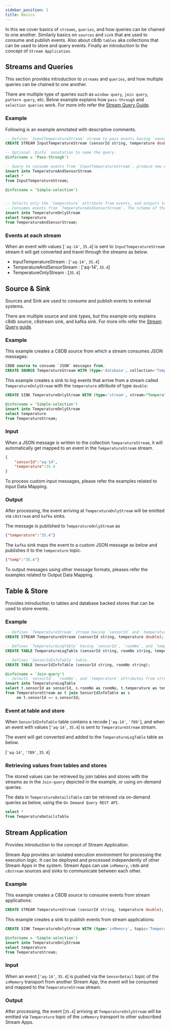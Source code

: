 ```yaml
---
sidebar_position: 2
title: Basics
---
```


In this we cover basics of `streams`, `queries`, and how queries can be chained to one another. Similarly basics on `sources` and `sink` that are used to consume and publish events. Also about c8db `tables` aka collections that can be used to store and query events. Finally an introduction to the concept of `Stream Application`.

## Streams and Queries

This section provides introduction to `streams` and `queries`, and how multiple queries can be chained to one another.

There are multiple type of queries such as `window query`, `join query`, `pattern query`, etc. Below example explains how `pass-through` and `selection queries` work. For more info refer the [Stream Query Guide](../query-guide/index.md).

### Example

Following is an example annotated with descriptive comments.

```sql
-- Defines `InputTemperatureStream` stream to pass events having `sensorId` and `temperature` attributes of types `string` and `double`.
CREATE STREAM InputTemperatureStream (sensorId string, temperature double);

-- Optional `@info` annotation to name the query.
@info(name = 'Pass-through')

-- Query to consume events from `InputTemperatureStream`, produce new events by selecting all the attributes from the incoming events, and outputs them to `TemperatureStream`.
insert into TemperatureAndSensorStream
select *
from InputTemperatureStream;

@info(name = 'Simple-selection')


-- Selects only the `temperature` attribute from events, and outputs to `TemperatureOnlyStream`.
-- Consumes events from `TemperatureAndSensorStream`. The schema of the stream is inferred from the previous query, hence no need to be defined.
insert into TemperatureOnlyStream
select temperature
from TemperatureAndSensorStream;
```

### Events at each stream

When an event with values [`'aq-14'`, `35.4`] is sent to `InputTemperatureStream` stream it will get converted and travel through the streams as below.

* InputTemperatureStream : [`'aq-14'`, `35.4`]
* TemperatureAndSensorStream : ['aq-14', `35.4`]
* TemperatureOnlyStream : [`35.4`]

## Source & Sink

Sources and Sink are used to consume and publish events to external systems.

There are multiple source and sink types, but this example only explains c8db source, c8stream sink, and kafka sink. For more info refer the [Stream Query guide](../query-guide/index.md).

### Example

This example creates a C8DB source from which a stream consumes JSON messages:

```sql
C8DB source to consume `JSON` messages from.
CREATE SOURCE TemperatureStream WITH (type='database', collection='TemparatureStream', collection.type="doc", replication.type="global", map.type='json') (sensorId string, temperature double);
```

This example creates a sink to log events that arrive from a stream called `TemperatureOnlyStream` with the `temperature` attribute of type `double`:

```sql
CREATE SINK TemperatureOnlyStream WITH (type='stream', stream="TemperatureOnlyStream", replication.type="local", map.type='json') (temperature double);

@info(name = 'Simple-selection')
insert into TemperatureOnlyStream
select temperature
from TemperatureStream;
```

### Input

When a JSON message is written to the collection `TemparatureStream`, it will automatically get mapped to an event in the `TemperatureStream` stream.

```json
{
    "sensorId":"aq-14",
    "temperature":35.4
}
```

To process custom input messages, please refer the examples related to Input Data Mapping.

### Output

After processing, the event arriving at `TemperatureOnlyStream` will be emitted via `c8stream` and `kafka` sinks.

The message is published to `TemperatureOnlyStream` as

```json
{"temperature":"35.4"}
```

The `kafka` sink maps the event to a custom JSON message as below and publishes it to the `temperature` topic.

```json
{"temp":"35.4"}
```

To output messages using other message formats, pleases refer the examples related to Output Data Mapping.

## Table & Store

Provides introduction to tables and database backed stores that can be used to store events.

### Example

```sql
-- Defines `TemperatureStream` stream having `sensorId` and `temperature` attributes of types `string` and `double`.
CREATE STREAM TemperatureStream (sensorId string, temperature double);

-- Defines `TemperatureLogTable` having `sensorId`, `roomNo`, and `temperature` attributes of types `string`, `string`, and `double`.
CREATE TABLE TemperatureLogTable (sensorId string, roomNo string, temperature double);

-- Defines `SensorIdInfoTable` table.
CREATE TABLE SensorIdInfoTable (sensorId string, roomNo string);

@info(name = 'Join-query')
-- Selects `sensorId`, `roomNo`, and `temperature` attributes from stream and table, and adds events to `TemperatureLogTable`.
insert into TemperatureLogTable
select t.sensorId as sensorId, s.roomNo as roomNo, t.temperature as temperature
from TemperatureStream as t join SensorIdInfoTable as s
     on t.sensorId == s.sensorId;
```

### Event at table and store

When `SensorIdInfoTable` table contains a recode [`'aq-14'`, `'789'`], and when an event with values [`'aq-14'`, `35.4`] is sent to `TemperatureStream` stream.

The event will get converted and added to the `TemperatureLogTable` table as below.

[`'aq-14'`, `'789'`, `35.4`]

### Retrieving values from tables and stores

The stored values can be retrieved by join tables and stores with the streams as in the `Join-query` depicted in the example, or using on-demand queries.

The data in `TemperatureDetailsTable` can be retrieved via on-demand queries as below, using the `On Demand Query REST API`.

```sql
select *
from TemperatureDetailsTable
```

## Stream Application

Provides introduction to the concept of Stream Application.

Stream App provides an isolated execution environment for processing the execution logic. It can be deployed and processed independently of other Stream Apps in the system. Stream Apps can use `inMemory`, `c8db` and `c8stream` sources and sinks to communicate between each other.

### Example

This example creates a C8DB source to consume events from stream applications:

```sql
CREATE STREAM TemperatureStream (sensorId string, temperature double);
```

This example creates a sink to publish events from stream applications:

```sql
CREATE SINK TemperatureOnlyStream WITH (type='inMemory', topic='Temperature') (temperature double);

@info(name = 'Simple-selection')
insert into TemperatureOnlyStream
select temperature
from TemperatureStream;
```

### Input

When an event [`'aq-14'`, `35.4`] is pushed via the `SensorDetail` topic of the `inMemory` transport from another Stream App, the event will be consumed and mapped to the `TemperatureStream` stream.

### Output

After processing, the event [`35.4`] arriving at `TemperatureOnlyStream` will be emitted via `Temperature` topic of the `inMemory` transport to other subscribed Stream Apps.
